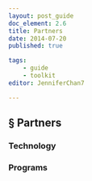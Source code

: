 ```yaml
---
layout: post_guide
doc_element: 2.6
title: Partners
date: 2014-07-20
published: true

tags:
	- guide
	- toolkit
editor: JenniferChan7

---
```


## &sect; Partners

### Technology

### Programs


